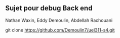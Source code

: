 ## Sujet pour debug Back end ## 

Nathan Waxin, Eddy Demoulin, Abdellah Rachouani

git clone https://github.com/Demoulin7/uel311-s4.git
